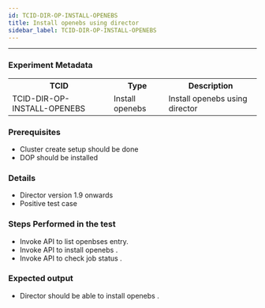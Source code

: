 ```yaml
---
id: TCID-DIR-OP-INSTALL-OPENEBS
title: Install openebs using director
sidebar_label: TCID-DIR-OP-INSTALL-OPENEBS
---
```

------

### Experiment Metadata

<table>
  <tr>
    <th> TCID </th>
    <th> Type </th>
    <th> Description </th>
  </tr>
  <tr>
    <td> TCID-DIR-OP-INSTALL-OPENEBS </td>
    <td> Install openebs </td>
    <td> Install openebs using director </td>
  </tr>
</table>

### Prerequisites
- Cluster create setup should be done
- DOP should be installed

### Details
- Director version 1.9 onwards
- Positive test case

### Steps Performed in the test

- Invoke API to list openbses entry.
- Invoke API to install openebs .
- Invoke API to check job status .

### Expected output

- Director should be able to install openebs .